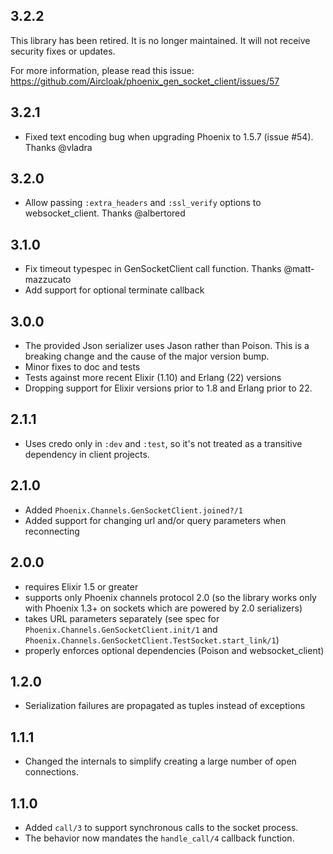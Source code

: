 ## 3.2.2

This library has been retired.
It is no longer maintained.
It will not receive security fixes or updates.

For more information, please read this issue:
https://github.com/Aircloak/phoenix_gen_socket_client/issues/57


## 3.2.1

- Fixed text encoding bug when upgrading Phoenix to 1.5.7 (issue #54). Thanks @vladra

## 3.2.0

- Allow passing `:extra_headers` and `:ssl_verify` options to websocket_client. Thanks @albertored

## 3.1.0

- Fix timeout typespec in GenSocketClient call function. Thanks @matt-mazzucato
- Add support for optional terminate callback

## 3.0.0

- The provided Json serializer uses Jason rather than Poison. This is a breaking change and the cause of the major version bump.
- Minor fixes to doc and tests
- Tests against more recent Elixir (1.10) and Erlang (22) versions
- Dropping support for Elixir versions prior to 1.8 and Erlang prior to 22.

## 2.1.1

- Uses credo only in `:dev` and `:test`, so it's not treated as a transitive dependency in client projects.

## 2.1.0

- Added `Phoenix.Channels.GenSocketClient.joined?/1`
- Added support for changing url and/or query parameters when reconnecting

## 2.0.0

- requires Elixir 1.5 or greater
- supports only Phoenix channels protocol 2.0 (so the library works only with Phoenix 1.3+ on sockets which are powered by 2.0 serializers)
- takes URL parameters separately (see spec for `Phoenix.Channels.GenSocketClient.init/1` and `Phoenix.Channels.GenSocketClient.TestSocket.start_link/1`)
- properly enforces optional dependencies (Poison and websocket_client)

## 1.2.0

- Serialization failures are propagated as tuples instead of exceptions

## 1.1.1

- Changed the internals to simplify creating a large number of open connections.

## 1.1.0

- Added `call/3` to support synchronous calls to the socket process.
- The behavior now mandates the `handle_call/4` callback function.
